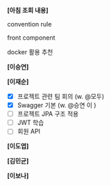 **[아침 조회 내용]**

convention rule

front component

docker 활용 추천

**[이승연]**

**[이재순]**

- [x]  프로젝트 관련 팀 회의 (w. @모두)
- [x]  Swagger 기본 (w. @승연 이 )
- [ ]  프로젝트 JPA 구조 적용
- [ ]  JWT 학습
- [ ]  회원 API

**[이도엽]**

**[김민균]**

**[이보나]**
